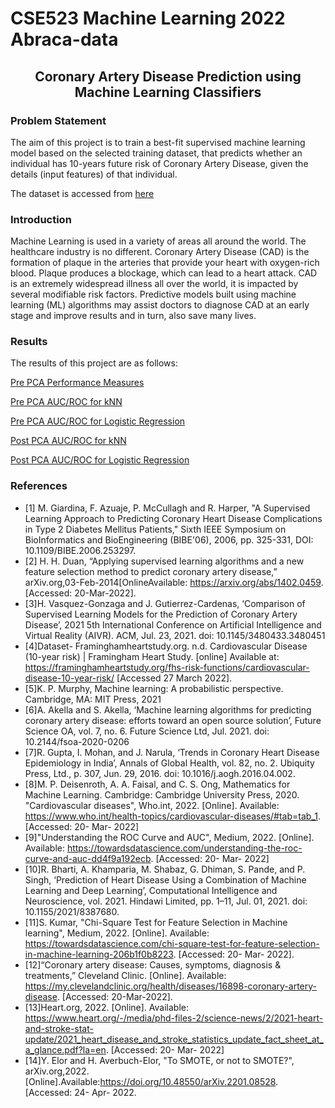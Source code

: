 # CSE523 Machine Learning 2022 Abraca-data

<h2 align="center">Coronary Artery Disease Prediction using Machine Learning Classifiers</h2>

### Problem Statement
The aim of this project is to train a best-fit supervised machine learning model based on the selected training dataset, that predicts whether an individual has 10-years future risk of Coronary Artery Disease, given the details (input features) of that individual.

The dataset is accessed from [here](https://www.framinghamheartstudy.org/fhs-risk-functions/cardiovascular-disease-10-year-risk/)

### Introduction
Machine Learning is used in a variety of areas all around the world. The healthcare industry is no different. Coronary Artery Disease (CAD) is the formation of plaque in the arteries that provide your heart with oxygen-rich blood. Plaque produces a blockage, which can lead to a heart attack. CAD is an extremely widespread illness all over the world, it is impacted by several modifiable risk factors. Predictive models built using machine learning (ML) algorithms may assist doctors to diagnose CAD at an early stage and improve results and in turn, also save many lives.

### Results
The results of this project are as follows:

[Pre PCA Performance Measures](https://cdn.discordapp.com/attachments/740090524777578606/967751036699828224/bar_plots_of_comparision_between_logistic_regression_and_KNN.png) 

[Pre PCA AUC/ROC for kNN](https://cdn.discordapp.com/attachments/740090524777578606/967751473981181972/ROC_curve_for_KNN.png)

[Pre PCA AUC/ROC for Logistic Regression](https://cdn.discordapp.com/attachments/740090524777578606/967751692823183451/ROC_curve_for_logistic_regression.png)

[Post PCA AUC/ROC for kNN](https://cdn.discordapp.com/attachments/740090524777578606/967751921546965022/knn_AUC.png)

[Post PCA AUC/ROC for Logistic Regression](https://cdn.discordapp.com/attachments/740090524777578606/967752109422428190/logistic_regression_AUC.png)

### References
- [1] M. Giardina, F. Azuaje, P. McCullagh and R. Harper, "A Supervised Learning Approach to Predicting Coronary Heart Disease Complications in Type 2 Diabetes Mellitus Patients," Sixth IEEE Symposium on BioInformatics and BioEngineering (BIBE'06), 2006, pp. 325-331, DOI: 10.1109/BIBE.2006.253297.
- [2] H. H. Duan, “Applying supervised learning algorithms and a new feature selection method to predict coronary artery disease,” arXiv.org,03-Feb-2014[OnlineAvailable: https://arxiv.org/abs/1402.0459. [Accessed: 20-Mar-2022]. 
- [3]H. Vasquez-Gonzaga and J. Gutierrez-Cardenas, ‘Comparison of Supervised Learning Models for the Prediction of Coronary Artery Disease’, 2021 5th International Conference on Artificial Intelligence and Virtual Reality (AIVR). ACM, Jul. 23, 2021. doi: 10.1145/3480433.3480451
- [4]Dataset- Framinghamheartstudy.org. n.d. Cardiovascular Disease (10-year risk) | Framingham Heart Study. [online] Available at: <https://framinghamheartstudy.org/fhs-risk-functions/cardiovascular-disease-10-year-risk/> [Accessed 27 March 2022].
- [5]K. P. Murphy, Machine learning: A probabilistic perspective. Cambridge, MA: MIT Press, 2021
- [6]A. Akella and S. Akella, ‘Machine learning algorithms for predicting coronary artery disease: efforts toward an open source solution’, Future Science OA, vol. 7, no. 6. Future Science Ltd, Jul. 2021. doi: 10.2144/fsoa-2020-0206
- [7]R. Gupta, I. Mohan, and J. Narula, ‘Trends in Coronary Heart Disease Epidemiology in India’, Annals of Global Health, vol. 82, no. 2. Ubiquity Press, Ltd., p. 307, Jun. 29, 2016. doi: 10.1016/j.aogh.2016.04.002.
- [8]M. P. Deisenroth, A. A. Faisal, and C. S. Ong, Mathematics for Machine Learning. Cambridge: Cambridge University Press, 2020. 
"Cardiovascular diseases", Who.int, 2022. [Online]. Available: https://www.who.int/health-topics/cardiovascular-diseases/#tab=tab_1. [Accessed: 20- Mar- 2022]
- [9]"Understanding the ROC Curve and AUC", Medium, 2022. [Online]. Available: https://towardsdatascience.com/understanding-the-roc-curve-and-auc-dd4f9a192ecb. [Accessed: 20- Mar- 2022]
- [10]R. Bharti, A. Khamparia, M. Shabaz, G. Dhiman, S. Pande, and P. Singh, ‘Prediction of Heart Disease Using a Combination of Machine Learning and Deep Learning’, Computational Intelligence and Neuroscience, vol. 2021. Hindawi Limited, pp. 1–11, Jul. 01, 2021. doi: 10.1155/2021/8387680.
- [11]S. Kumar, "Chi-Square Test for Feature Selection in Machine learning", Medium, 2022. [Online]. Available: https://towardsdatascience.com/chi-square-test-for-feature-selection-in-machine-learning-206b1f0b8223. [Accessed: 20- Mar- 2022].
- [12]“Coronary artery disease: Causes, symptoms, diagnosis & treatments,” Cleveland Clinic. [Online]. Available: https://my.clevelandclinic.org/health/diseases/16898-coronary-artery-disease. [Accessed: 20-Mar-2022]. 
- [13]Heart.org, 2022. [Online]. Available: https://www.heart.org/-/media/phd-files-2/science-news/2/2021-heart-and-stroke-stat-update/2021_heart_disease_and_stroke_statistics_update_fact_sheet_at_a_glance.pdf?la=en. [Accessed: 20- Mar- 2022]
- [14]Y. Elor and H. Averbuch-Elor, "To SMOTE, or not to SMOTE?", arXiv.org,2022.[Online].Available:https://doi.org/10.48550/arXiv.2201.08528. [Accessed: 24- Apr- 2022.





